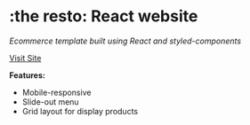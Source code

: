 
<h1>:the resto: React website</h1>

*Ecommerce template built using React and styled-components*
<br /> 

[Visit Site](TBD)
<br />

 **Features:**
- Mobile-responsive
- Slide-out menu
- Grid layout for display products

